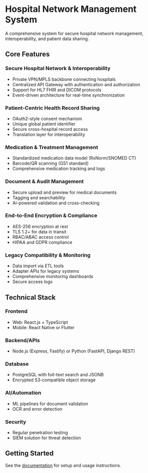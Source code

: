 # Hospital Network Management System

A comprehensive system for secure hospital network management, interoperability, and patient data sharing.

## Core Features

### Secure Hospital Network & Interoperability
- Private VPN/MPLS backbone connecting hospitals
- Centralized API Gateway with authentication and authorization
- Support for HL7 FHIR and DICOM protocols
- Event-driven architecture for real-time synchronization

### Patient-Centric Health Record Sharing
- OAuth2-style consent mechanism
- Unique global patient identifier
- Secure cross-hospital record access
- Translation layer for interoperability

### Medication & Treatment Management
- Standardized medication data model (RxNorm/SNOMED CT)
- Barcode/QR scanning (GS1 standard)
- Comprehensive medication tracking and logs

### Document & Audit Management
- Secure upload and preview for medical documents
- Tagging and searchability
- AI-powered validation and cross-checking

### End-to-End Encryption & Compliance
- AES-256 encryption at rest
- TLS 1.2+ for data in transit
- RBAC/ABAC access control
- HIPAA and GDPR compliance

### Legacy Compatibility & Monitoring
- Data import via ETL tools
- Adapter APIs for legacy systems
- Comprehensive monitoring dashboards
- Secure access logs

## Technical Stack

### Frontend
- Web: React.js + TypeScript
- Mobile: React Native or Flutter

### Backend/APIs
- Node.js (Express, Fastify) or Python (FastAPI, Django REST)

### Database
- PostgreSQL with full-text search and JSONB
- Encrypted S3-compatible object storage

### AI/Automation
- ML pipelines for document validation
- OCR and error detection

### Security
- Regular penetration testing
- SIEM solution for threat detection

## Getting Started

See the [documentation](./docs/index.md) for setup and usage instructions.